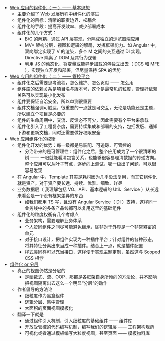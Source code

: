 - [Web 应用的组件化（ 一 ）—— 基本思想](https://github.com/xufei/blog/issues/6)
    - 主要介绍了 Web 发展历程中组件化的演进
    - 组件化的目标：清晰的职责边界、松耦合
    - 组件化的手段：提高开发效率、减少部署成本
    - 组件化的几个方式：
        - B/C 的解耦，通过 API 层实现，分隔成独立的浏览器端应用
        - MV* 架构分层，视图和逻辑的解耦，发挥框架能力。如 Angular 中，双向绑定实现了 V 的渲染，多个 M 之间的交互通过 DI 实现，Directive 隔离了 DOM 及其行为逻辑
        - 利用 JS 的动态化，将变量或能异步加载的包独立出去（ DCS 和 MFE ），实现独立开发和部署，但尽量保持 SPA 的优势
- [Web 应用的组件化（ 二 ）—— 管控平台](https://github.com/xufei/blog/issues/7)
    - 组件化之后需要思考流程，怎么维护、怎么贡献 —— 怎么用
    - 组件库的依赖关系是项目名与版本号，这个是最常见的粒度，管理好依赖关系可以实现最小化发布
    - 组件要保证自洽安全，所以单测很重要
    - 组件文档强调可触达，很重要的一点就是可交互，无论是功能还是主题，所以建立个项目是必要的
    - 组件的生命周期中，交流、反馈必不可少，因此需要有个平台来承载
    - 组件化引入了工程复杂度，需要持续集成和部署的支持，包括发版、通知下游和更新文档，同时还需要做好权限安全
- [Web 应用组件化的权衡](https://github.com/xufei/blog/issues/22)
    - 组件化开发的优势：每一级都是易装配、可追踪、可管控的
        - 分治带来的是可管理性：组件化之后，整个应用成为了一个很清晰的树 —— 一眼就能看清包含关系，也能够很容易理清数据的传递方向。整个应用可以从叶子节点，逐步向上测试，哪一级出了问题，可以很容易发现
    - 在 Angular 中，Template 其实是耗材因为几乎没法复用，而其它组件化就是资产。对于资产要长远、持续、优雅、细致、详尽
    - 业务数据层（ 我理解包括 VO、API、基本逻辑的 Util、Service ）从长远来看会是一个没有框架差异的东西
        - 如我们都用 TS 写，且没有 Angular Service（ DI ）支持，这样同一业务线中的多条产品线都可以复用这里的基础组件
    - 组件化的粒度权衡有几个考虑点
        - 业务架构，需要理解业务体系
        - 个人赞同组件之间尽可能避免继承，除非对于外界是一个非常紧密的单元
        - 对于接口设计，把组件实现为一种插件平台；针对组件的各种形态，将其特征分离出来当成一种插件。结合上一点，就是插件配置
        - 样式类同样可以充当接口，这样便于实现主题定制，虽然这与 Scoped CSS 相悖
- [组件化 or 分层](https://github.com/xufei/blog/issues/50)
    - 真正的视图仍然是分层的
        - 是函数式、流、OOP，那都是各框架自身所倾向的方法论，并不影响把视图隔离出去这么一个明显“分层”的动作
    - 作者倡导的方法论
        - 细粒度作为黑盒组件
        - 逻辑分层、集中管理
        - 大面积的页面视图模板化
    - 翻译一下就是
        - 通过组件引入机制，引入细粒度的基础组件 —— 组件库
        - 开放受管控的代码编写机制，编写我们的逻辑层 —— 工程架构规范
        - 可视化或者通过模板编写大粒度视图，甚至页面 —— 模板物料库
